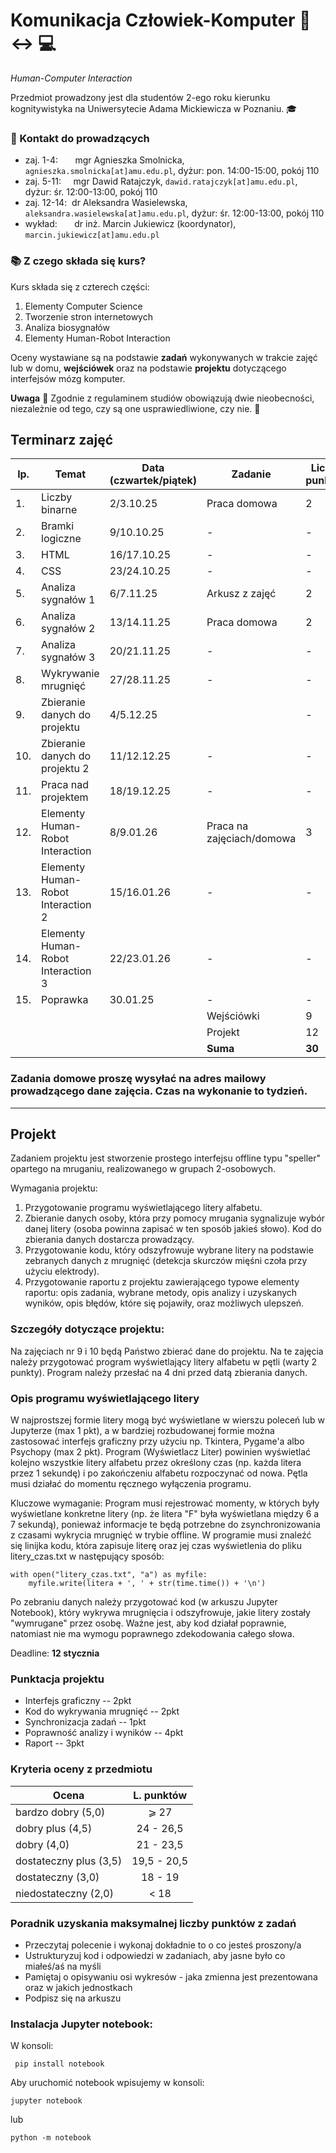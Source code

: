 # Komunikacja Człowiek-Komputer :walking: :left_right_arrow: :computer:

*Human-Computer Interaction*


Przedmiot prowadzony jest dla studentów 2-ego roku kierunku kognitywistyka na Uniwersytecie Adama Mickiewicza w Poznaniu. :mortar_board:

### :e-mail: Kontakt do prowadzących

 * zaj. 1-4: &nbsp;&nbsp;&nbsp;&nbsp;&nbsp; mgr Agnieszka Smolnicka, `agnieszka.smolnicka[at]amu.edu.pl`, dyżur: pon. 14:00-15:00, pokój 110
 * zaj. 5-11: &nbsp;&nbsp;&nbsp; mgr Dawid Ratajczyk, `dawid.ratajczyk[at]amu.edu.pl`,  dyżur: śr. 12:00-13:00, pokój 110
 * zaj. 12-14: &nbsp;dr Aleksandra Wasielewska, `aleksandra.wasielewska[at]amu.edu.pl`, dyżur: śr. 12:00-13:00, pokój 110
 * wykład: &nbsp;&nbsp;&nbsp;&nbsp;&nbsp; dr inż. Marcin Jukiewicz (koordynator), `marcin.jukiewicz[at]amu.edu.pl`


### :books: Z czego składa się kurs?

Kurs składa się z czterech części:
 1. Elementy Computer Science
 2. Tworzenie stron internetowych
 3. Analiza biosygnałów
 4. Elementy Human-Robot Interaction


Oceny wystawiane są na podstawie **zadań** wykonywanych w trakcie zajęć lub w domu, **wejściówek** oraz na podstawie **projektu** dotyczącego interfejsów mózg komputer.



 **Uwaga** :office: Zgodnie z regulaminem studiów obowiązują dwie nieobecności, niezależnie od tego, czy są one usprawiedliwione, czy nie. :blue_book:


## Terminarz zajęć
| lp. | Temat | Data (czwartek/piątek) | Zadanie | Liczba punktów |						
| --- |	------- | ----- | ------- | ----------- |					
|1.|	Liczby binarne | 2/3.10.25	|	Praca domowa	|	2	|
|2.|	Bramki logiczne	| 9/10.10.25 |	-	|	-	|
|3.|	HTML	| 16/17.10.25 |	-	|	-	| 
|4.|	CSS	| 23/24.10.25 |	-	|	- |  
|5.|	Analiza sygnałów 1 | 6/7.11.25	|	Arkusz z zajęć	|	2	|
|6.|	Analiza sygnałów 2	| 13/14.11.25 |	Praca domowa	|	2 |
|7.| Analiza sygnałów 3 | 20/21.11.25 | - | - |
|8.|	Wykrywanie mrugnięć	|27/28.11.25 |	-	|	-	|
|9.| Zbieranie danych do projektu	| 4/5.12.25 | 	|	-	|
|10.|	Zbieranie danych do projektu 2	|11/12.12.25 |	-	|	-	|
|11.|	Praca nad projektem	| 18/19.12.25 |	-	| -	|
|12.|	Elementy Human-Robot Interaction	| 8/9.01.26 |	Praca na zajęciach/domowa	|	3	|
|13.|	Elementy Human-Robot Interaction 2	| 15/16.01.26 |	-	|	-	|
|14.| Elementy Human-Robot Interaction 3 | 22/23.01.26 | - | - |
|15.|	Poprawka	| 30.01.25 |	-	|	-	|
|   |   |   | Wejściówki | 9 |
|   |	  |  	| Projekt | 12 |
|  	|	  |  	| **Suma** | **30** |


### Zadania domowe proszę wysyłać na adres mailowy prowadzącego dane zajęcia. Czas na wykonanie to tydzień. 


<hr/>

## Projekt
Zadaniem projektu jest stworzenie prostego interfejsu offline typu "speller" opartego na mruganiu, realizowanego w grupach 2-osobowych.

Wymagania projektu:
1. Przygotowanie programu wyświetlającego litery alfabetu.
2. Zbieranie danych osoby, która przy pomocy mrugania sygnalizuje wybór danej litery (osoba powinna zapisać w ten sposób jakieś słowo). Kod do zbierania danych dostarcza prowadzący.
3. Przygotowanie kodu, który odszyfrowuje wybrane litery na podstawie zebranych danych z mrugnięć (detekcja skurczów mięśni czoła przy użyciu elektrody).
4. Przygotowanie raportu z projektu zawierającego typowe elementy raportu: opis zadania, wybrane metody, opis analizy i uzyskanych wyników, opis błędów, które się pojawiły, oraz możliwych ulepszeń.

### Szczegóły dotyczące projektu:
Na zajęciach nr 9 i 10 będą Państwo zbierać dane do projektu. Na te zajęcia należy przygotować program wyświetlający litery alfabetu w pętli (warty 2 punkty). Program należy przesłać na 4 dni przed datą zbierania danych.

### Opis programu wyświetlającego litery
W najprostszej formie litery mogą być wyświetlane w wierszu poleceń lub w Jupyterze (max 1 pkt), a w bardziej rozbudowanej formie można zastosować interfejs graficzny przy użyciu np. Tkintera, Pygame'a albo Psychopy (max 2 pkt). Program (Wyświetlacz Liter) powinien wyświetlać kolejno wszystkie litery alfabetu przez określony czas (np. każda litera przez 1 sekundę) i po zakończeniu alfabetu rozpoczynać od nowa. Pętla musi działać do momentu ręcznego wyłączenia programu. 

Kluczowe wymaganie: Program musi rejestrować momenty, w których były wyświetlane konkretne litery (np. że litera "F" była wyświetlana między 6 a 7 sekundą), ponieważ informacje te będą potrzebne do zsynchronizowania z czasami wykrycia mrugnięć w trybie offline. W programie musi znaleźć się linijka kodu, która zapisuje literę oraz jej czas wyświetlenia do pliku litery_czas.txt w następujący sposób:

```litera = 'A' ## "litera" to zmienna, która zawiera informację o wyświetlanej na ekranie literze
with open("litery_czas.txt", "a") as myfile:
    myfile.write(litera + ', ' + str(time.time()) + '\n')
```

Po zebraniu danych należy przygotować kod (w arkuszu Jupyter Notebook), który wykrywa mrugnięcia i odszyfrowuje, jakie litery zostały "wymrugane" przez osobę. Ważne jest, aby kod działał poprawnie, natomiast nie ma wymogu poprawnego zdekodowania całego słowa.

Deadline: **12 stycznia**

### Punktacja projektu
* Interfejs graficzny -- 2pkt
* Kod do wykrywania mrugnięć -- 2pkt
* Synchronizacja zadań -- 1pkt
* Poprawność analizy i wyników -- 4pkt
* Raport -- 3pkt

### Kryteria oceny z przedmiotu

| Ocena | L. punktów |
|------------------------|:---------:|
| bardzo dobry (5,0)     | ⩾ 27    |
| dobry plus (4,5)       | 24 - 26,5 |
| dobry (4,0)            |  21 - 23,5  |
| dostateczny plus (3,5) | 19,5 - 20,5 |
| dostateczny (3,0)      | 18 - 19 |
| niedostateczny (2,0)   | < 18   |


### Poradnik uzyskania maksymalnej liczby punktów z zadań 
* Przeczytaj polecenie i wykonaj dokładnie to o co jesteś proszony/a
* Ustrukturyzuj kod i odpowiedzi w zadaniach, aby jasne było co miałeś/aś na myśli
* Pamiętaj o opisywaniu osi wykresów - jaka zmienna jest prezentowana oraz w jakich jednostkach
* Podpisz się na arkuszu 

### Instalacja Jupyter notebook:
W konsoli:
```
 pip install notebook
```
Aby uruchomić notebook wpisujemy w konsoli:
```
jupyter notebook
```
lub 
```
python -m notebook
```


